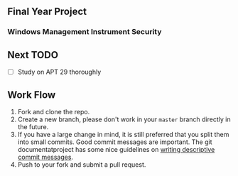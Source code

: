 ## Final Year Project
### Windows Management Instrument Security

## Next TODO
- [ ] Study on APT 29 thoroughly 

## Work Flow
1. Fork and clone the repo.
2. Create a new branch, please don't work in your `master` branch directly in the future.
3. If you have a large change in mind, it is still preferred that you split them into small commits.  Good commit messages are important.  The git documentatproject has some nice guidelines on [writing descriptive commit messages](http://git-scm.com/book/ch5-2.html#Commit-Guidelines).
4. Push to your fork and submit a pull request.
